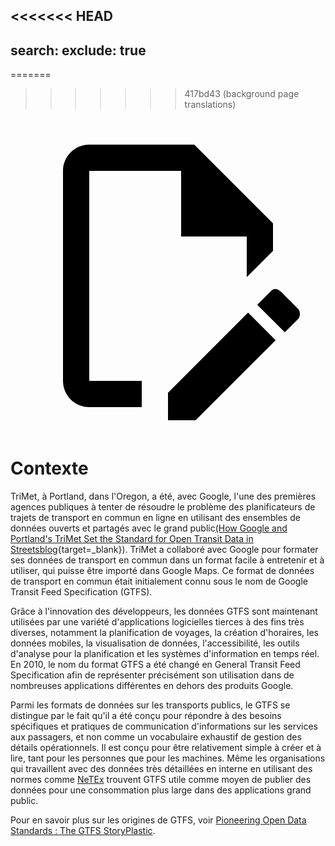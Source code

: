 <<<<<<< HEAD
---
search:
  exclude: true
---
=======
>>>>>>> 417bd43 (background page translations)
<a class="pencil-link" href="https://github.com/MobilityData/gtfs.org/edit/main/docs/background.md" title="Edit this page" target="_blank">
    <svg class="pencil" xmlns="http://www.w3.org/2000/svg" viewBox="0 0 24 24"><path d="M10 20H6V4h7v5h5v3.1l2-2V8l-6-6H6c-1.1 0-2 .9-2 2v16c0 1.1.9 2 2 2h4v-2m10.2-7c.1 0 .3.1.4.2l1.3 1.3c.2.2.2.6 0 .8l-1 1-2.1-2.1 1-1c.1-.1.2-.2.4-.2m0 3.9L14.1 23H12v-2.1l6.1-6.1 2.1 2.1Z"/></svg>
  </a>

# Contexte

TriMet, à Portland, dans l'Oregon, a été, avec Google, l'une des premières agences publiques à tenter de résoudre le problème des planificateurs de trajets de transport en commun en ligne en utilisant des ensembles de données ouverts et partagés avec le grand public[(How Google and Portland's TriMet Set the Standard for Open Transit Data in Streetsblog](https://sf.streetsblog.org/2010/01/05/how-google-and-portlands-trimet-set-the-standard-for-open-transit-data/){target=\_blank}). TriMet a collaboré avec Google pour formater ses données de transport en commun dans un format facile à entretenir et à utiliser, qui puisse être importé dans Google Maps. Ce format de données de transport en commun était initialement connu sous le nom de Google Transit Feed Specification (GTFS).

Grâce à l'innovation des développeurs, les données GTFS sont maintenant utilisées par une variété d'applications logicielles tierces à des fins très diverses, notamment la planification de voyages, la création d'horaires, les données mobiles, la visualisation de données, l'accessibilité, les outils d'analyse pour la planification et les systèmes d'information en temps réel. En 2010, le nom du format GTFS a été changé en General Transit Feed Specification afin de représenter précisément son utilisation dans de nombreuses applications différentes en dehors des produits Google.

Parmi les formats de données sur les transports publics, le GTFS se distingue par le fait qu'il a été conçu pour répondre à des besoins spécifiques et pratiques de communication d'informations sur les services aux passagers, et non comme un vocabulaire exhaustif de gestion des détails opérationnels. Il est conçu pour être relativement simple à créer et à lire, tant pour les personnes que pour les machines. Même les organisations qui travaillent avec des données très détaillées en interne en utilisant des normes comme [NeTEx](https://netex-cen.eu/) trouvent GTFS utile comme moyen de publier des données pour une consommation plus large dans des applications grand public.

Pour en savoir plus sur les origines de GTFS, voir [Pioneering Open Data Standards : The GTFS StoryPlastic](https://beyondtransparency.org/chapters/part-2/pioneering-open-data-standards-the-gtfs-story/).
